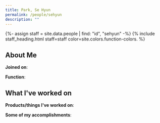 ```yaml
---
title: Park, Se Hyun
permalink: /people/sehyun
description: ""
---
```


{%- assign staff = site.data.people | find: "id", "sehyun" -%}
{% include staff_heading.html staff=staff color=site.colors.function-colors. %}

## About Me

**Joined on**: 

**Function**: 

## What I've worked on

**Products/things I've worked on**:


**Some of my accomplishments**:

